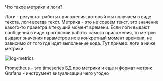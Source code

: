 Что такое метрики и логи?

Логи - результат работы приложения, который мы получаем в виде текста, логи всегда текст.
Метрика - это не совсем текст, это значение какого-то праиетра в текущий момент времени.
Если логи выдают сообщения в виде хроголлоии работы самого приложения, то метрки выдают 
значения параметров их в конкретный момент времени, не зависимо от того где идет выполнение кода.
Тут пример: логи а ниже метрики

![log-metrics](log-metrics.png)

Prometheus - это timeseries БД про метрики и еще и формат метрик
Grafana - инструмент визуализации чего угодно
